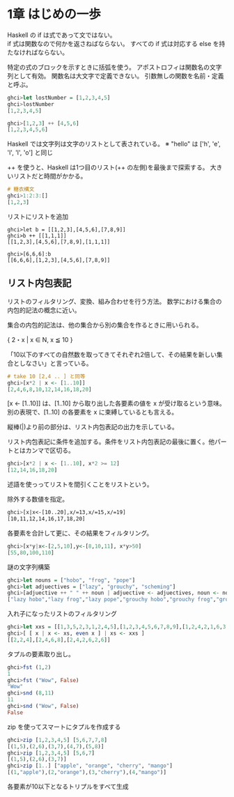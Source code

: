 # 1章 はじめの一歩

Haskell の if は式であって文ではない。  
if 式は関数なので何かを返さねばならない。
すべての if 式は対応する else を持たなければならない。

特定の式のブロックを示すときに括弧を使う。
アポストロフィは関数名の文字列として有効。
関数名は大文字で定義できない。
引数無しの関数を名前・定義と呼ぶ。

```haskell
ghci>let lostNumber = [1,2,3,4,5]
ghci>lostNumber
[1,2,3,4,5]

ghci>[1,2,3] ++ [4,5,6]
[1,2,3,4,5,6]
```

Haskell では文字列は文字のリストとして表されている。
※ "hello" は ['h', 'e', 'l', 'l', 'o'] と同じ

++ を使うと、Haskell は1つ目のリスト(++ の左側)を最後まで探索する。
大きいリストだと時間がかかる。

```haskell
# 糖衣構文
ghci>1:2:3:[]
[1,2,3]
```

リストにリストを追加

```
ghci>let b = [[1,2,3],[4,5,6],[7,8,9]]
ghci>b ++ [[1,1,1]]
[[1,2,3],[4,5,6],[7,8,9],[1,1,1]]

ghci>[6,6,6]:b
[[6,6,6],[1,2,3],[4,5,6],[7,8,9]]
```

## リスト内包表記

リストのフィルタリング、変換、組み合わせを行う方法。
数学における集合の内包的記法の概念に近い。

集合の内包的記法は、他の集合から別の集合を作るときに用いられる。

{ 2・x | x ∈ N, x ≦ 10 }

「10以下のすべての自然数を取ってきてそれぞれ2倍して、その結果を新しい集合としなさい」と言っている。

```haskell
# take 10 [2,4 .. ] と同等
ghci>[x*2 | x <- [1..10]]
[2,4,6,8,10,12,14,16,18,20]
```

[x <- [1..10]] は、[1..10] から取り出した各要素の値を x が受け取るという意味。
別の表現で、[1..10] の各要素を x に束縛しているとも言える。

縦棒(|)より前の部分は、リスト内包表記の出力を示している。

リスト内包表記に条件を追加する。条件をリスト内包表記の最後に置く。他パートとはカンマで区切る。

```haskell
ghci>[x*2 | x <- [1..10], x*2 >= 12]
[12,14,16,18,20]
```

述語を使っってリストを間引くことをリストという。


除外する数値を指定。

```haskell
ghci>[x|x<-[10..20],x/=13,x/=15,x/=19]
[10,11,12,14,16,17,18,20]
```

各要素を合計して更に、その結果をフィルタリング。

```haskell
ghci>[x*y|x<-[2,5,10],y<-[8,10,11], x*y>50]
[55,80,100,110]
```

謎の文字列構築

```haskell
ghci>let nouns = ["hobo", "frog", "pope"]
ghci>let adjuectives = ["lazy", "grouchy", "scheming"]
ghci>[adjuective ++ " " ++ noun | adjuective <- adjuectives, noun <- nouns]
["lazy hobo","lazy frog","lazy pope","grouchy hobo","grouchy frog","grouchy pope","scheming hobo","scheming frog","scheming pope"]
```

入れ子になったリストのフィルタリング

```haskell
ghci>let xxs = [[1,3,5,2,3,1,2,4,5],[1,2,3,4,5,6,7,8,9],[1,2,4,2,1,6,3,1,3,2,3,6]]
ghci>[ [ x | x <- xs, even x ] | xs <- xxs ]
[[2,2,4],[2,4,6,8],[2,4,2,6,2,6]]
```

タプルの要素取り出し。

```haskell
ghci>fst (1,2)
1
ghci>fst ("Wow", False)
"Wow"
ghci>snd (8,11)
11
ghci>snd ("Wow", False)
False
```

zip を使ってスマートにタプルを作成する

```haskell
ghci>zip [1,2,3,4,5] [5,6,7,7,8]
[(1,5),(2,6),(3,7),(4,7),(5,8)]
ghci>zip [1,2,3,4,5] [5,6,7]
[(1,5),(2,6),(3,7)]
ghci>zip [1..] ["apple", "orange", "cherry", "mango"]
[(1,"apple"),(2,"orange"),(3,"cherry"),(4,"mango")]
```

各要素が10以下となるトリプルをすべて生成
